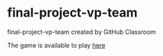 # final-project-vp-team
final-project-vp-team created by GitHub Classroom

The game is available to play
[here](https://sapienzainteractivegraphicscourse.github.io/final-project-vp-team/interactive-safari-run)
